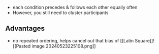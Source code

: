 - each condition precedes & follows each other equally often
- However, you still need to cluster participants
## Advantages
- no repeated ordering, helps cancel out that bias of [[Latin Square]]![[Pasted image 20240523225108.png]]